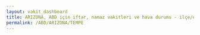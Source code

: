 ```yaml
---
layout: vakit_dashboard
title: ARIZONA, ABD için iftar, namaz vakitleri ve hava durumu - ilçe/eyalet seç
permalink: /ABD/ARIZONA/TEMPE
---
```


<script type="text/javascript">
  var GLOBAL_COUNTRY = 'ABD';
  var GLOBAL_CITY = 'ARIZONA';
  var GLOBAL_STATE = 'TEMPE';
  var lat = 72;
  var lon = 21;
</script>
